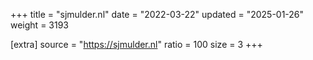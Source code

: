 +++
title = "sjmulder.nl"
date = "2022-03-22"
updated = "2025-01-26"
weight = 3193

[extra]
source = "https://sjmulder.nl"
ratio = 100
size = 3
+++
